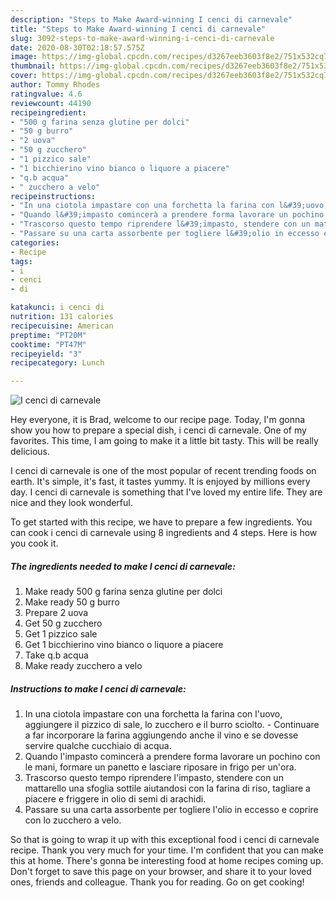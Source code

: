 ```yaml
---
description: "Steps to Make Award-winning I cenci di carnevale"
title: "Steps to Make Award-winning I cenci di carnevale"
slug: 3092-steps-to-make-award-winning-i-cenci-di-carnevale
date: 2020-08-30T02:18:57.575Z
image: https://img-global.cpcdn.com/recipes/d3267eeb3603f8e2/751x532cq70/i-cenci-di-carnevale-recipe-main-photo.jpg
thumbnail: https://img-global.cpcdn.com/recipes/d3267eeb3603f8e2/751x532cq70/i-cenci-di-carnevale-recipe-main-photo.jpg
cover: https://img-global.cpcdn.com/recipes/d3267eeb3603f8e2/751x532cq70/i-cenci-di-carnevale-recipe-main-photo.jpg
author: Tommy Rhodes
ratingvalue: 4.6
reviewcount: 44190
recipeingredient:
- "500 g farina senza glutine per dolci"
- "50 g burro"
- "2 uova"
- "50 g zucchero"
- "1 pizzico sale"
- "1 bicchierino vino bianco o liquore a piacere"
- "q.b acqua"
- " zucchero a velo"
recipeinstructions:
- "In una ciotola impastare con una forchetta la farina con l&#39;uovo, aggiungere il pizzico di sale, lo zucchero e il burro sciolto. Continuare a far incorporare la farina aggiungendo anche il vino e se dovesse servire qualche cucchiaio di acqua."
- "Quando l&#39;impasto comincerà a prendere forma lavorare un pochino con le mani, formare un panetto e lasciare riposare in frigo per un&#39;ora."
- "Trascorso questo tempo riprendere l&#39;impasto, stendere con un mattarello una sfoglia sottile aiutandosi con la farina di riso, tagliare a piacere e friggere in olio di semi di arachidi."
- "Passare su una carta assorbente per togliere l&#39;olio in eccesso e coprire con lo zucchero a velo."
categories:
- Recipe
tags:
- i
- cenci
- di

katakunci: i cenci di 
nutrition: 131 calories
recipecuisine: American
preptime: "PT20M"
cooktime: "PT47M"
recipeyield: "3"
recipecategory: Lunch

---
```



![I cenci di carnevale](https://img-global.cpcdn.com/recipes/d3267eeb3603f8e2/751x532cq70/i-cenci-di-carnevale-recipe-main-photo.jpg)

Hey everyone, it is Brad, welcome to our recipe page. Today, I'm gonna show you how to prepare a special dish, i cenci di carnevale. One of my favorites. This time, I am going to make it a little bit tasty. This will be really delicious.



I cenci di carnevale is one of the most popular of recent trending foods on earth. It's simple, it's fast, it tastes yummy. It is enjoyed by millions every day. I cenci di carnevale is something that I've loved my entire life. They are nice and they look wonderful.


To get started with this recipe, we have to prepare a few ingredients. You can cook i cenci di carnevale using 8 ingredients and 4 steps. Here is how you cook it.

<!--inarticleads1-->

##### The ingredients needed to make I cenci di carnevale:

1. Make ready 500 g farina senza glutine per dolci
1. Make ready 50 g burro
1. Prepare 2 uova
1. Get 50 g zucchero
1. Get 1 pizzico sale
1. Get 1 bicchierino vino bianco o liquore a piacere
1. Take q.b acqua
1. Make ready  zucchero a velo




<!--inarticleads2-->

##### Instructions to make I cenci di carnevale:

1. In una ciotola impastare con una forchetta la farina con l&#39;uovo, aggiungere il pizzico di sale, lo zucchero e il burro sciolto. - Continuare a far incorporare la farina aggiungendo anche il vino e se dovesse servire qualche cucchiaio di acqua.
1. Quando l&#39;impasto comincerà a prendere forma lavorare un pochino con le mani, formare un panetto e lasciare riposare in frigo per un&#39;ora.
1. Trascorso questo tempo riprendere l&#39;impasto, stendere con un mattarello una sfoglia sottile aiutandosi con la farina di riso, tagliare a piacere e friggere in olio di semi di arachidi.
1. Passare su una carta assorbente per togliere l&#39;olio in eccesso e coprire con lo zucchero a velo.




So that is going to wrap it up with this exceptional food i cenci di carnevale recipe. Thank you very much for your time. I'm confident that you can make this at home. There's gonna be interesting food at home recipes coming up. Don't forget to save this page on your browser, and share it to your loved ones, friends and colleague. Thank you for reading. Go on get cooking!
